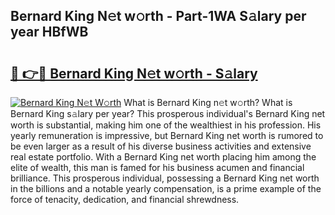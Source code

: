 ## Bernard King N𝚎t w𝚘rth - Part-1WA S𝚊lary per year HBfWB

# <h2><a href="http://gc2foon.nevu.top/?p=Bernard+King">🔗 👉🔴 Bernard King N𝚎t w𝚘rth - S𝚊lary</a></h2>

[![Bernard King N𝚎t W𝚘rth](https://i.imgur.com/Oavwk0R.jpeg)](http://gc2foon.nevu.top/?p=Bernard+King)
What is Bernard King n𝚎t w𝚘rth? What is Bernard King s𝚊lary per year?
This prosperous individual's Bernard King net worth is substantial, making him one of the wealthiest in his profession. His yearly remuneration is impressive, but Bernard King net worth is rumored to be even larger as a result of his diverse business activities and extensive real estate portfolio. With a Bernard King net worth placing him among the elite of wealth, this man is famed for his business acumen and financial brilliance. This prosperous individual, possessing a Bernard King net worth in the billions and a notable yearly compensation, is a prime example of the force of tenacity, dedication, and financial shrewdness.
